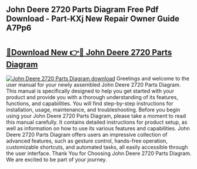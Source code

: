 ## John Deere 2720 Parts Diagram Free Pdf Download - Part-KXj New Repair Owner Guide A7Pp6

# <h2><a href="http://dfqya2v.blite.top/?on=John+Deere+2720+Parts+Diagram">🔗Download New 👉🔴 John Deere 2720 Parts Diagram</a></h2>

[![John Deere 2720 Parts Diagram download](https://i.imgur.com/lujVjoI.png)](http://dfqya2v.blite.top/?on=John+Deere+2720+Parts+Diagram)
Greetings and welcome to the user manual for your newly assembled John Deere 2720 Parts Diagram. This manual is specifically designed to help you get started with your product and provide you with a thorough understanding of its features, functions, and capabilities. You will find step-by-step instructions for installation, usage, maintenance, and troubleshooting. Before you begin using your John Deere 2720 Parts Diagram, please take a moment to read this manual carefully. It contains detailed instructions for product setup, as well as information on how to use its various features and capabilities. John Deere 2720 Parts Diagram offers users an impressive collection of advanced features, such as gesture control, hands-free operation, customizable shortcuts, and automated tasks, all easily accessible through the user interface. Thank You for Choosing John Deere 2720 Parts Diagram. We are excited to be part of your journey.

